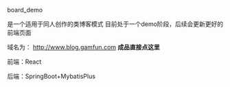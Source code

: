 
board_demo

是一个适用于同人创作的类博客模式
目前处于一个demo阶段，后续会更新更好的前端页面

域名为：
http://www.blog.gamfun.com **成品直接点这里**

前端：React

后端：SpringBoot+MybatisPlus